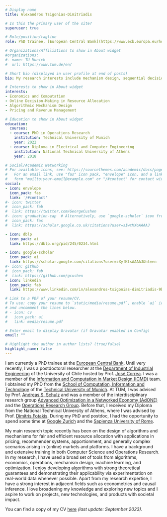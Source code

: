 ```yaml
---
# Display name
title: Alexandros Tsigonias-Dimitriadis

# Is this the primary user of the site?
superuser: true

# Role/position/tagline
role: PhD trainee, [European Central Bank](https://www.ecb.europa.eu/home/html/index.en.html)

# Organizations/Affiliations to show in About widget
#organizations:
#- name: TU Munich
#  url: https://www.tum.de/en/

# Short bio (displayed in user profile at end of posts)
bio: My research interests include mechanism design, sequential decision-making, and algorithmic game theory.

# Interests to show in About widget
interests:
- Economics and Computation
- Online Decision-Making in Resource Allocation
- Algorithmic Mechanism Design 
- Pricing and Revenue Management

# Education to show in About widget
education:
  courses:
  - course: PhD in Operations Research
    institution: Technical University of Munich
    year: 2022
  - course: Diploma in Electrical and Computer Engineering
    institution: National Technical University of Athens
    year: 2018

# Social/Academic Networking
# For available icons, see: https://sourcethemes.com/academic/docs/page-builder/#icons
#   For an email link, use "fas" icon pack, "envelope" icon, and a link in the
#   form "mailto:your-email@example.com" or "/#contact" for contact widget.
social:
- icon: envelope
  icon_pack: fas
  link: '/#contact'
#- icon: twitter
#  icon_pack: fab
#  link: https://twitter.com/GeorgeCushen
#- icon: graduation-cap  # Alternatively, use `google-scholar` icon from `ai` icon pack
#  icon_pack: fas
#  link: https://scholar.google.co.uk/citations?user=sIwtMXoAAAAJ

- icon: dblp
  icon_pack: ai
  link: https://dblp.org/pid/245/0234.html

- icon: google-scholar
  icon_pack: ai
  link: https://scholar.google.com/citations?user=zXyfKtsAAAAJ&hl=en
#- icon: github
#  icon_pack: fab
#  link: https://github.com/gcushen
- icon: linkedin
  icon_pack: fab
  link: https://www.linkedin.com/in/alexandros-tsigonias-dimitriadis-9b8525134/

# Link to a PDF of your resume/CV.
# To use: copy your resume to `static/media/resume.pdf`, enable `ai` icons in `params.toml`,
# and uncomment the lines below.
# - icon: cv
#   icon_pack: ai
#   link: media/resume.pdf

# Enter email to display Gravatar (if Gravatar enabled in Config)
email: ""

# Highlight the author in author lists? (true/false)
highlight_name: false
---
```

I am currently a PhD trainee at the [European Central Bank](https://www.ecb.europa.eu/home/html/index.en.html). Until very recently, I was a postdoctoral researcher at the [Department of Industrial Engineering](https://www.dii.uchile.cl/english/) of the University of Chile hosted by Prof. [José Correa](https://www.dii.uchile.cl/~jcorrea/). I was a member of the [Information and Computation in Market Design (ICMD)](https://sites.google.com/view/anilloicmd/home?authuser=0) team. I obtained my PhD from the [School of Computation, Information and Technology](https://www.cit.tum.de/en/cit/home/) of the [Technical University of Munich](https://www.tum.de/en/). At TUM, I was advised by Prof. [Andreas S. Schulz](https://www.ot.mgt.tum.de/en/or/group/andreas-s-schulz/) and was a member of the interdisciplinary research group [Advanced Optimization in a Networked Economy (AdONE)](https://www.gs.tum.de/en/adone/start/) and the [Operations Research Group](https://www.ot.mgt.tum.de/en/or/home/). Before that, I received my Diploma from the National Technical University of Athens, where I was advised by Prof. [Dimitris Fotakis](https://www.softlab.ntua.gr/~fotakis/). During my PhD and postdoc, I had the opportunity to spend some time at [Google Zurich](https://research.google/locations/zurich/) and the [Sapienza University of Rome](https://www.uniroma1.it/en).


 My main research topic recently has been on the design of algorithms and mechanisms for fair and efficient resource allocation with applications in pricing, recommender systems, apportionment, and generally complex scenarios arising in (online) markets and platforms. I have a background and extensive training in both Computer Science and Operations Research. In my research, I have used a broad set of tools from algorithms, economics, operations, mechanism design, machine learning, and optimization. I enjoy developing algorithms with strong theoretical guarantees and demonstrating their applicability via experimentation on real-world data whenever possible. Apart from my research expertise, I have a strong interest in adjacent fields such as econometrics and causal inference. I love broadening my knowledge and exploring new topics and I aspire to work on projects, new technologies, and products with societal impact.

You can find a copy of my CV [here](uploads/CV.pdf) *(last update: September 2023)*.

[//]: # (**I am on the job market looking for research/applied scientist or postdoc positions in industry. If you feel I could be a good fit for your company/team, please reach out!**)
